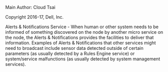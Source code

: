 Main Author: Cloud Tsai

Copyright 2016-17, Dell, Inc.

Alerts & Notifications Service - When human or other system needs to be informed of something discovered on the node by another micro service on the node, the Alerts & Notifications provides the facilities to deliver that information.  Examples of Alerts & Notifications that other services might need to broadcast include sensor data detected outside of certain parameters (as usually detected by a Rules Engine service) or system/service malfunctions (as usually detected by system management services).

